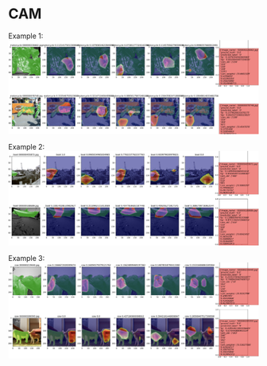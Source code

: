 # CAM



Example 1:
![Example #1][img1]

Example 2:
![Example #2][img2]

Example 3:
![Example #3][img3]

[img1]: docs/results_1.png
[img2]: docs/results_2.png
[img3]: docs/results_3.png